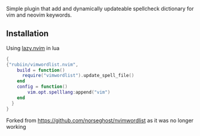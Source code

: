 Simple plugin that add and dynamically updateable spellcheck dictionary for vim and neovim keywords.
## Installation

Using [lazy.nvim](https://github.com/folke/lazy.nvim) in lua

```lua
{
{"rubiin/vimwordlist.nvim",
    build = function()
      require("vimwordlist").update_spell_file()
    end
    config = function()
        vim.opt.spelllang:append("vim")
    end
  }
}
```

Forked from https://github.com/norseghost/nvimwordlist as it was no longer working

